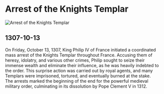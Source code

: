 # Arrest of the Knights Templar

![Arrest of the Knights Templar](https://upload.wikimedia.org/wikipedia/commons/9/91/Templars_on_Stake.jpg)

## 1307-10-13

On Friday, October 13, 1307, King Philip IV of France initiated a coordinated mass arrest of the Knights Templar throughout France. Accusing them of heresy, idolatry, and various other crimes, Philip sought to seize their immense wealth and eliminate their influence, as he was heavily indebted to the order. This surprise action was carried out by royal agents, and many Templars were imprisoned, tortured, and eventually burned at the stake. The arrests marked the beginning of the end for the powerful medieval military order, culminating in its dissolution by Pope Clement V in 1312.